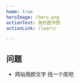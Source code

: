 ```yaml
---
home: true
heroImage: /hero.png
actionText: 我的图书馆 
actionLink: /learn/

---
```




## 问题
* 网站用颜文字 找一个库吧
